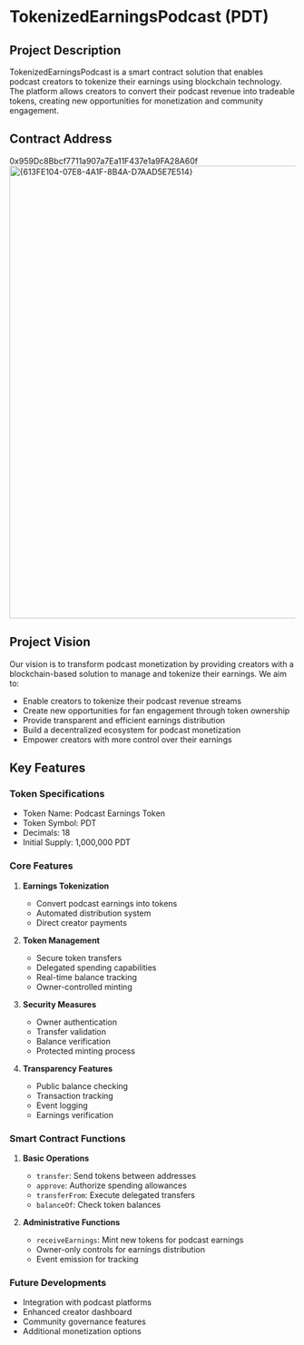 # TokenizedEarningsPodcast (PDT)

## Project Description
TokenizedEarningsPodcast is a smart contract solution that enables podcast creators to tokenize their earnings using blockchain technology. The platform allows creators to convert their podcast revenue into tradeable tokens, creating new opportunities for monetization and community engagement.

## Contract Address
0x959Dc8Bbcf7711a907a7Ea11F437e1a9FA28A60f
<img width="798" alt="{613FE104-07E8-4A1F-8B4A-D7AAD5E7E514}" src="https://github.com/user-attachments/assets/c58b01fd-584c-4c1b-93de-23b7b932eb19" />


## Project Vision
Our vision is to transform podcast monetization by providing creators with a blockchain-based solution to manage and tokenize their earnings. We aim to:
- Enable creators to tokenize their podcast revenue streams
- Create new opportunities for fan engagement through token ownership
- Provide transparent and efficient earnings distribution
- Build a decentralized ecosystem for podcast monetization
- Empower creators with more control over their earnings

## Key Features

### Token Specifications
- Token Name: Podcast Earnings Token
- Token Symbol: PDT
- Decimals: 18
- Initial Supply: 1,000,000 PDT

### Core Features
1. **Earnings Tokenization**
   - Convert podcast earnings into tokens
   - Automated distribution system
   - Direct creator payments

2. **Token Management**
   - Secure token transfers
   - Delegated spending capabilities
   - Real-time balance tracking
   - Owner-controlled minting

3. **Security Measures**
   - Owner authentication
   - Transfer validation
   - Balance verification
   - Protected minting process

4. **Transparency Features**
   - Public balance checking
   - Transaction tracking
   - Event logging
   - Earnings verification

### Smart Contract Functions
1. **Basic Operations**
   - `transfer`: Send tokens between addresses
   - `approve`: Authorize spending allowances
   - `transferFrom`: Execute delegated transfers
   - `balanceOf`: Check token balances

2. **Administrative Functions**
   - `receiveEarnings`: Mint new tokens for podcast earnings
   - Owner-only controls for earnings distribution
   - Event emission for tracking

### Future Developments
- Integration with podcast platforms
- Enhanced creator dashboard
- Community governance features
- Additional monetization options


